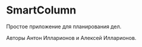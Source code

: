 # SmartColumn
Простое приложение для планирования дел.

Авторы Антон Илларионов и Алексей Илларионов.

